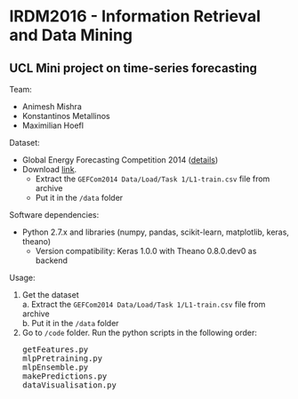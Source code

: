 # IRDM2016 - Information Retrieval and Data Mining
## UCL Mini project on time-series forecasting

Team:  
+ Animesh Mishra
+ Konstantinos Metallinos
+ Maximilian Hoefl

Dataset: 
+ Global Energy Forecasting Competition 2014 ([details](http://www.drhongtao.com/gefcom))  
+ Download [link](http://1drv.ms/1PIVd0L).
    - Extract the `GEFCom2014 Data/Load/Task 1/L1-train.csv` file from archive
    - Put it in the `/data` folder


Software dependencies:
+ Python 2.7.x and libraries (numpy, pandas, scikit-learn, matplotlib, keras, theano)  
  - Version compatibility: Keras 1.0.0 with Theano 0.8.0.dev0 as backend

Usage:
1. Get the dataset  
   a. Extract the `GEFCom2014 Data/Load/Task 1/L1-train.csv` file from archive  
   b. Put it in the `/data` folder
2. Go to `/code` folder. Run the python scripts in the following order:  
   <pre>
   getFeatures.py
   mlpPretraining.py
   mlpEnsemble.py
   makePredictions.py
   dataVisualisation.py
   </pre>

